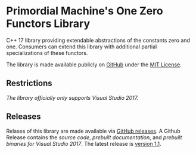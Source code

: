 # Primordial Machine's One Zero Functors Library
C++ 17 library providing extendable abstractions of the constants zero and one.
Consumers can extend this library with additional partial specializations of these functors.

The library is made available publicly on [GitHub](https://github.com/primordialmachine/one-zero-functors) under the [MIT License](https://github.com/primordialmachine/one-zero-functors/blob/master/LICENSE).

## Restrictions
*The library officially only supports Visual Studio 2017.*

## Releases
Relases of this library are made available via [GitHub releases](https://github.com/primordialmachine/one-zero-functors/releases/). A Github Release contains the *source code*, *prebuilt documentation*, and *prebuilt binaries for Visual Studio 2017*. The latest release is [version 1.1](https://github.com/primordialmachine/one-zero-functors/releases/latest).
